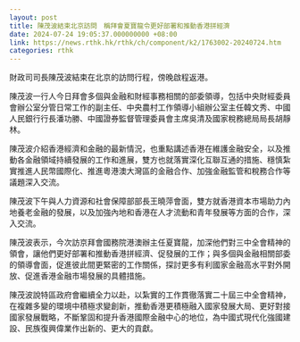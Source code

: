 ```yaml
---
layout: post
title: 陳茂波結束北京訪問　稱拜會夏寶龍令更好部署和推動香港拼經濟
date: 2024-07-24 19:05:37.000000000 +08:00
link: https://news.rthk.hk/rthk/ch/component/k2/1763002-20240724.htm
categories: rthk
---
```


財政司司長陳茂波結束在北京的訪問行程，傍晚啟程返港。

陳茂波一行人今日拜會多個與金融和財經事務相關的部委領導，包括中央財經委員會辦公室分管日常工作的副主任、中央農村工作領導小組辦公室主任韓文秀、中國人民銀行行長潘功勝、中國證券監督管理委員會主席吳清及國家稅務總局局長胡靜林。

陳茂波介紹香港經濟和金融的最新情況，也重點講述香港在維護金融安全，以及推動各金融領域持續發展的工作和進展，雙方也就落實深化互聯互通的措施、穩慎紮實推進人民幣國際化、推進粵港澳大灣區的金融合作、加強金融監管和稅務合作等議題深入交流。

陳茂波下午與人力資源和社會保障部部長王曉萍會面，雙方就香港資本市場助力內地養老金融的發展，以及加強內地和香港在人才流動和青年發展等方面的合作，深入交流。

陳茂波表示，今次訪京拜會國務院港澳辦主任夏寶龍，加深他們對三中全會精神的領會，讓他們更好部署和推動香港拼經濟、促發展的工作；與多個與金融相關部委的領導會面，促進彼此間更緊密的工作關係，探討更多有利國家金融高水平對外開放、促進香港金融市場發展的具體措施。

陳茂波說特區政府會繼續全力以赴，以紮實的工作貫徹落實二十屆三中全會精神，在複雜多變的環境中積極求變創新，推動香港更積極融入國家發展大局、更好對接國家發展戰略，不斷鞏固和提升香港國際金融中心的地位，為中國式現代化強國建設、民族復興偉業作出新的、更大的貢獻。
